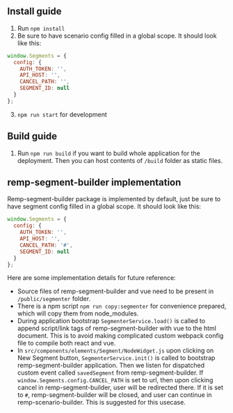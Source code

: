 ## Install guide

1. Run `npm install`
2. Be sure to have scenario config filled in a global scope. It should look like this:

```js
window.Segments = {
  config: {
    AUTH_TOKEN: '',
    API_HOST: '',
    CANCEL_PATH: '',
    SEGMENT_ID: null
  }
};
```

3. `npm run start` for development

## Build guide

1. Run `npm run build` if you want to build whole application for the deployment. Then you can host contents of `/build` folder as static files.

## remp-segment-builder implementation

Remp-segment-builder package is implemented by default, just be sure to have segment config filled in a global scope. It should look like this:

```js
window.Segments = {
  config: {
    AUTH_TOKEN: '',
    API_HOST: '',
    CANCEL_PATH: '#',
    SEGMENT_ID: null
  }
};
```

Here are some implementation details for future reference:

- Source files of remp-segment-builder and vue need to be present in `/public/segmenter` folder.
- There is a npm script `npm run copy:segmenter` for convenience prepared, which will copy them from node_modules.
- During application bootstrap `SegmenterService.load()` is called to append script/link tags of remp-segment-builder with vue to the html document.
  This is to avoid making complicated custom webpack config file to compile both react and vue.
- In `src/components/elements/Segment/NodeWidget.js` upon clicking on New Segment button, `SegmenterService.init()` is called to bootstrap remp-segment-builder application. Then we listen for dispatched custom event called `savedSegment` from remp-segment-builder. If `window.Segments.config.CANCEL_PATH` is set to url, then upon clicking cancel in remp-segment-builder, user will be redirected there. If it is set to `#`, remp-segment-builder will be closed, and user can continue in remp-scenario-builder. This is suggested for this usecase.
